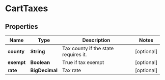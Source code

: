 

# CartTaxes


## Properties

| Name | Type | Description | Notes |
|------------ | ------------- | ------------- | -------------|
|**county** | **String** | Tax county if the state requires it. |  [optional] |
|**exempt** | **Boolean** | True if tax exempt |  [optional] |
|**rate** | **BigDecimal** | Tax rate |  [optional] |



